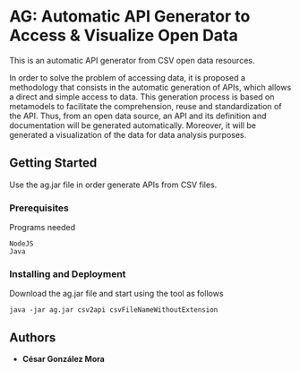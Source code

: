 # AG: Automatic API Generator to Access & Visualize Open Data

This is an automatic API generator from CSV open data resources.

In order to solve the problem of accessing data, it is proposed a methodology that consists in the automatic generation of APIs, which allows a direct and simple access to data. This generation process is based on metamodels to facilitate the comprehension, reuse and standardization of the API. Thus, from an open data source, an API and its definition and documentation will be generated automatically. Moreover, it will be generated a visualization of the data for data analysis purposes.

## Getting Started

Use the ag.jar file in order generate APIs from CSV files.

### Prerequisites

Programs needed

```
NodeJS
Java
```

### Installing and Deployment

Download the ag.jar file and start using the tool as follows


```
java -jar ag.jar csv2api csvFileNameWithoutExtension
```



## Authors

* **César González Mora** 
